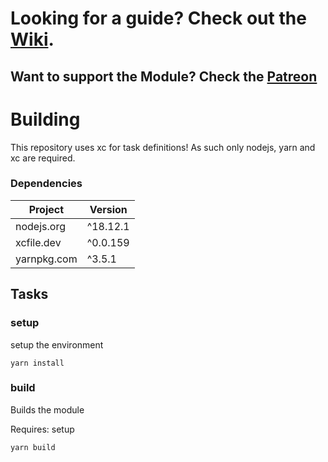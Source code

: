 # Looking for a guide? Check out the [Wiki](https://github.com/FaeyUmbrea/ethereal-plane/wiki).

## Want to support the Module? Check the [Patreon](https://patreon.com/voidmonster)

# Building

This repository uses xc for task definitions! As such only nodejs, yarn and xc are required.

### Dependencies

| Project     | Version  |
| ----------- | -------- |
| nodejs.org  | ^18.12.1 |
| xcfile.dev  | ^0.0.159 |
| yarnpkg.com | ^3.5.1   |

## Tasks

### setup

setup the environment

```
yarn install
```

### build

Builds the module

Requires: setup

```
yarn build
```
